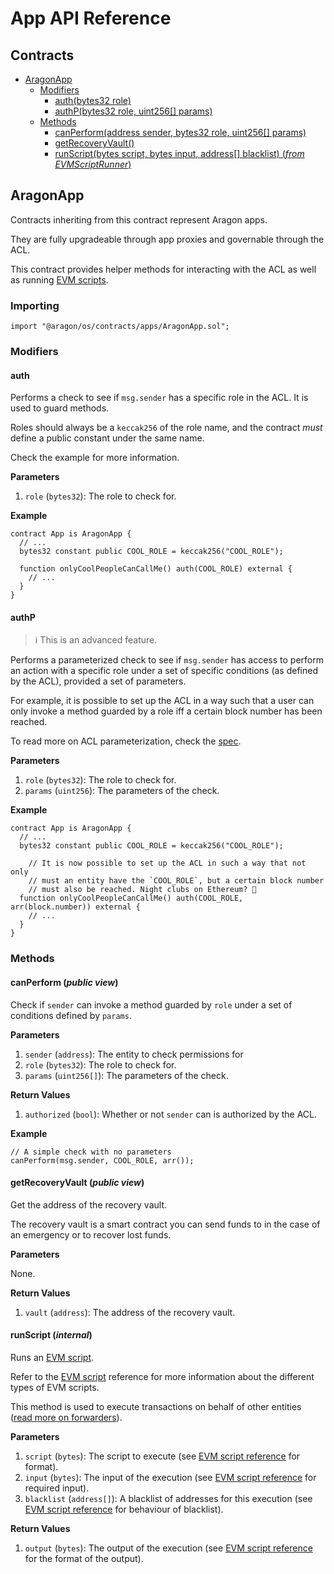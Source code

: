 # App API Reference

## Contracts

- [AragonApp](#aragonapp)
  - [Modifiers](#modifiers)
    - [auth(bytes32 role)](#auth)
    - [authP(bytes32 role, uint256\[\] params)](#authp)
  - [Methods](#methods)
    - [canPerform(address sender, bytes32 role, uint256\[\] params)](#canperform-public-view)
    - [getRecoveryVault()](#getrecoveryvault-public-view)
    - [runScript(bytes script, bytes input, address\[\] blacklist) (*from EVMScriptRunner*)](#runscript-internal)

## AragonApp

Contracts inheriting from this contract represent Aragon apps.

They are fully upgradeable through app proxies and governable through the ACL.

This contract provides helper methods for interacting with the ACL as well as running [EVM scripts](EVM_SCRIPTS.md).

### Importing

```
import "@aragon/os/contracts/apps/AragonApp.sol";
```

### Modifiers

#### auth

Performs a check to see if `msg.sender` has a specific role in the ACL. It is used to guard methods.

Roles should always be a `keccak256` of the role name, and the contract *must* define a public constant under the same name.

Check the example for more information.

**Parameters**

1. `role` (`bytes32`): The role to check for.

**Example**

```solidity
contract App is AragonApp {
  // ...
  bytes32 constant public COOL_ROLE = keccak256("COOL_ROLE");

  function onlyCoolPeopleCanCallMe() auth(COOL_ROLE) external {
    // ...
  }
}
```

#### authP

> ℹ️ This is an advanced feature.

Performs a parameterized check to see if `msg.sender` has access to perform an action with a specific role under a set of specific conditions (as defined by the ACL), provided a set of parameters.

For example, it is possible to set up the ACL in a way such that a user can only invoke a method guarded by a role iff a certain block number has been reached.

To read more on ACL parameterization, check the [spec](aragonOS.md#44-parameter-interpretation).

**Parameters**

1. `role` (`bytes32`): The role to check for.
2. `params` (`uint256`): The parameters of the check.

**Example**

```solidity
contract App is AragonApp {
  // ...
  bytes32 constant public COOL_ROLE = keccak256("COOL_ROLE");

	// It is now possible to set up the ACL in such a way that not only
	// must an entity have the `COOL_ROLE`, but a certain block number
	// must also be reached. Night clubs on Ethereum? 🤔
  function onlyCoolPeopleCanCallMe() auth(COOL_ROLE, arr(block.number)) external {
    // ...
  }
}
```

### Methods

#### canPerform (*public view*)

Check if `sender` can invoke a method guarded by `role` under a set of conditions defined by `params`.

**Parameters**

1. `sender` (`address`): The entity to check permissions for
2. `role` (`bytes32`): The role to check for.
3. `params` (`uint256[]`): The parameters of the check.

**Return Values**

1. `authorized` (`bool`): Whether or not `sender` can is authorized by the ACL.

**Example**

```solidity
// A simple check with no parameters
canPerform(msg.sender, COOL_ROLE, arr());
```

#### getRecoveryVault (*public view*)

Get the address of the recovery vault.

The recovery vault is a smart contract you can send funds to in the case of an emergency or to recover lost funds.

**Parameters**

None.

**Return Values**

1. `vault` (`address`): The address of the recovery vault.

#### runScript (*internal*)

Runs an [EVM script](#).

Refer to the [EVM script](#) reference for more information about the different types of EVM scripts.

This method is used to execute transactions on behalf of other entities ([read more on forwarders](#)).

**Parameters**

1. `script` (`bytes`): The script to execute (see [EVM script reference](EVM_SCRIPTS.md) for format).
2. `input` (`bytes`): The input of the execution (see [EVM script reference](EVM_SCRIPTS.md) for required input).
3. `blacklist` (`address[]`): A blacklist of addresses for this execution (see [EVM script reference](EVM_SCRIPTS.md) for behaviour of blacklist).

**Return Values**

1. `output` (`bytes`): The output of the execution (see [EVM script reference](EVM_SCRIPTS.md) for the format of the output).